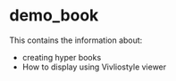 # demo_book

This contains the information about:
- creating hyper books
- How to display using Vivliostyle viewer